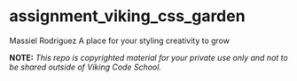 assignment_viking_css_garden
============================

Massiel Rodriguez
A place for your styling creativity to grow


**NOTE:** *This repo is copyrighted material for your private use only and not to be shared outside of Viking Code School.*
